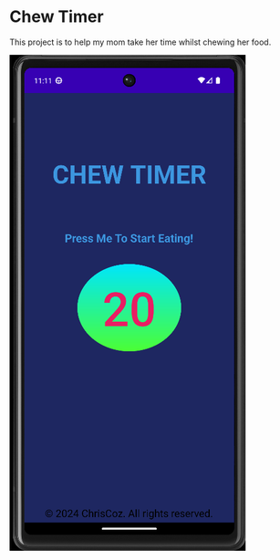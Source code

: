 # Chew Timer
This project is to help my mom take her time whilst chewing her food.

![Screenshot](/app/src/main/res/raw/chew_timer_2.png)